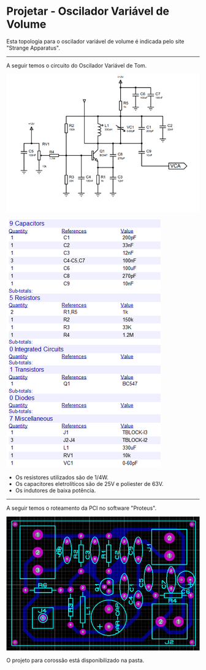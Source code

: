 # Projetar - Oscilador Variável de Volume

Esta topologia para o oscilador variável de volume é indicada pelo site "Strange Apparatus".

-------
A seguir temos o circuito do Oscilador Variável de Tom.

![oscvolume](osc_var_volume.png)

![lista_compo_amplificador](lista_compo.png)

- Os resistores utilizados são de 1/4W.
- Os capacitores eletrolíticos são de 25V e poliester de 63V.
- Os indutores de baixa potência.
------
A seguir temos o roteamento da PCI no software "Proteus".

![amplificador_PCI](osc_var_volumePCI.png)

O projeto para corossão está disponibilizado na pasta.
